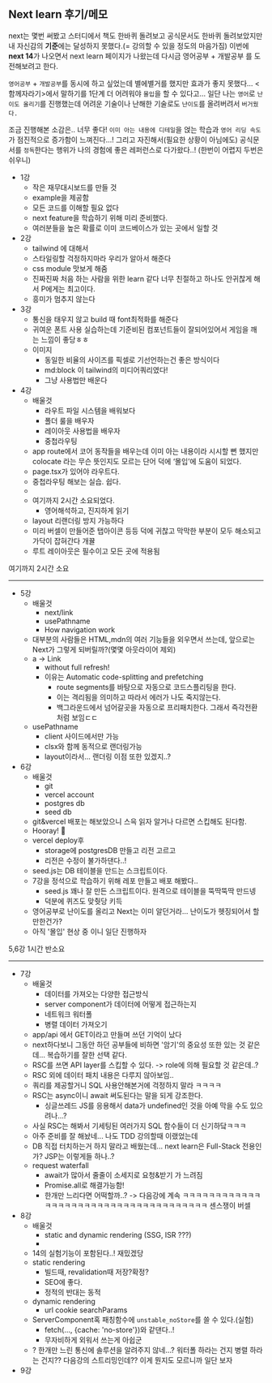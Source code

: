## Next learn 후기/메모

next는 몇번 써봤고 스터디에서 책도 한바퀴 돌려보고 공식문서도 한바퀴 돌려보았지만 내 자신감의 **기준**에는 달성하지 못했다.(= 강의할 수 있을 정도의 마음가짐) 이번에 **next 14**가 나오면서 next learn 페이지가 나왔는데 다시금 영어공부 + 개발공부 를 도전해보려고 한다.

`영어공부` + `개발공부`를 동시에 하고 싶었는데 별에별거를 했지만 효과가 좋지 못했다… <함께자라기>에서 말하기를 1단계 더 어려워야 `몰입`을 할 수 있다고… 일단 나는 `영어`로 `난이도 올리기`를 진행했는데 어려운 기술이나 난해한 기술로도 `난이도`를 올려버려서 `버거웠다.`

조금 진행해본 소감은.. 너무 좋다! `이미 아는 내용에 디테일`을 얹는 학습과 `영어 리딩 속도`가 점진적으로 증가함이 느껴진다…! 그리고 자진해서(필요한 상황이 아님에도) 공식문서를 `정독`한다는 행위가 나의 경험에 좋은 레퍼런스로 다가왔다..! (한번이 어렵지 두번은 쉬우니)

- 1강
    - 작은 재무대시보드를 만들 것
    - example을 제공함
    - 모든 코드를 이해할 필요 없다
    - next feature을 학습하기 위해 미리 준비했다.
    - 여러분들을 높은 확률로 이미 코드베이스가 있는 곳에서 일할 것
- 2강
    - tailwind 에 대해서
    - 스타일링할 걱정하지마라 우리가 알아서 해준다
    - css module 맛보게 해줌
    - 진짜진짜 처음 하는 사람을 위한 learn 같다 너무 친절하고 하나도 안귀찮게 해서 P에게는 최고이다.
    - 흥미가 멈추지 않는다
- 3강
    - 통신을 태우지 않고 build 때 font최적화를 해준다
    - 귀여운 폰트 사용 실습하는데 기준비된 컴포넌트들이 잘되어있어서 게임을 깨는 느낌이 좋당ㅎㅎ
    - 이미지
        - 동일한 비율의 사이즈를 픽셀로 기선언하는건 좋은 방식이다
        - md:block 이 tailwind의 미디어쿼리였다!
        - 그냥 사용법만 배운다
- 4강
    - 배울것
        - 라우트 파일 시스템을 배워보다
        - 폴더 룰을 배우자
        - 레이아웃 사용법을 배우자
        - 중첩라우팅
    - app route에서 코어 동작들을 배우는데 이미 아는 내용이라 시시할 뻔 했지만 colocate 라는 무슨 뜻인지도 모르는 단어 덕에 ‘몰입’에 도움이 되었다.
    - page.tsx가 있어야 라우트다.
    - 중첩라우팅 해보는 실습. 쉽다.
    - 
    - 여기까지 2시간 소요되었다.
        - 영어해석하고, 진지하게 읽기
    - layout 리랜더링 방지 가능하다
    - 미리 버셀이 만들어준 탭아이콘 등등 덕에 귀찮고 막막한 부분이 모두 해소되고 가닥이 잡혀간다 개뀰
    - 루트 레이아웃은 필수이고 모든 곳에 적용됨

여기까지 2시간 소요

---

- 5강
    - 배울것
        - next/link
        - usePathname
        - How navigation work
    - 대부분의 사람들은 HTML,mdn의 여러 기능들을 외우면서 쓰는데, 앞으로는 Next가 그렇게 되버릴까?(몇몇 아웃라이어 제외)
    - a -> Link
        - without full refresh!
        - 이유는 Automatic code-splitting and prefetching
            - route segments를 바탕으로 자동으로 코드스플리팅을 한다.
            - 이는 격리됨을 의미하고 따라서 에러가 나도 죽지않는다.
            - 백그라운드에서 넘어갈곳을 자동으로 프리패치한다. 그래서 즉각전환처럼 보임ㄷㄷ
    - usePathname
        - client 사이드에서만 가능
        - clsx와 함께 동적으로 랜더링가능
        - layout이라서... 랜더링 이점 또한 있겠지..?
- 6강
    - 배울것
        - git
        - vercel account
        - postgres db
        - seed db
    - git&vercel 배포는 해보았으니 스윽 읽자 알거나 다르면 스킵해도 된다함.
    - Hooray! 🎉
    - vercel deploy후
        - storage에 postgresDB 만들고 리전 고르고
        - 리전은 수정이 불가하댄다..!
    - seed.js는 DB 테이블을 만드는 스크립트이다. 
    - 7강을 정석으로 학습하기 위해 레포 만들고 배포 해봤다..
        - seed.js 꽤나 잘 만든 스크립트이다. 원격으로 테이블을 뚝딱뚝딱 만드넹
        - 덕분에 퀴즈도 맞췃당 키득
    - 영어공부로 난이도를 올리고 Next는 이미 알던거라... 난이도가 헷징되어서 할만한건가?
    - 아직 '몰입' 현상 중 이니 일단 진행하자

5,6강 1시간 반소요

---

- 7강
    - 배울것
        - 데이터를 가져오는 다양한 접근방식
        - server component가 데이터에 어떻게 접근하는지
        - 네트워크 워터폴
        - 병렬 데이터 가져오기
    - app/api 에서 GET이라고 만들며 쓰던 기억이 났다
    - next하다보니 그동안 하던 공부들에 비하면 '암기'의 중요성 또한 있는 것 같은데... 복습하기를 잘한 선택 같다.
    - RSC를 쓰면 API layer를 스킵할 수 있다. -> role에 의해 필요할 것 같은데..?
    - RSC 외에 데이터 패치 내용은 다루지 않아보임..
    - 쿼리를 제공할거니 SQL 사용안해본거에 걱정하지 말라 ㅋㅋㅋㅋ
    - RSC는 async이니 await 써도된다는 말을 되게 강조한다.
        - 싱글쓰레드 JS를 응용해서 data가 undefined인 것을 아예 막을 수도 있으려나...?
    - 사실 RSC는 해봐서 기세팅된 여러가지 SQL 함수들이 더 신기하닼ㅋㅋㅋ
    - 아주 준비를 잘 해놨네... 나도 TDD 강의할때 이랬었는데 
    - DB 직접 터치하는거 하지 말라고 배웠는데... next learn은 Full-Stack 전용인가? JSP는 이렇게들 하나..?
    - request waterfall
        - await가 많아서 줄줄이 소세지로 요청&받기 가 느려짐
        - Promise.all로 해결가능함!
        - 한개만 느리다면 어떡할까..? -> 다음강에 계속 ㅋㅋㅋㅋㅋㅋㅋㅋㅋㅋㅋㅋㅋㅋㅋㅋㅋㅋㅋㅋㅋㅋㅋㅋㅋㅋㅋㅋㅋㅋㅋㅋㅋㅋㅋㅋㅋ 센스쟁이 버셀
- 8강
    - 배울것
        - static and dynamic rendering (SSG, ISR ???)
        - 
    - 14의 실험기능이 포함된다..! 재밌겠당
    - static rendering
        - 빌드때, revalidation때 저장?확정?
        - SEO에 좋다.
        - 정적의 반대는 동적
    - dynamic rendering
        - url cookie searchParams
    - ServerComponent혹 패칭함수에 `unstable_noStore`를 쓸 수 있다.(실험)
        - fetch(..., {cache: 'no-store'})와 같댄다..! 
        - 무자비하게 외워서 쓰는게 아쉽군
    - ? 한개만 느린 통신에 솔루션을 알려주지 않네...? 워터폴 하라는 건지 병렬 하라는 건지?? 다음강의 스트리밍인데?? 이게 뭔지도 모르니까 일단 보자
- 9강


